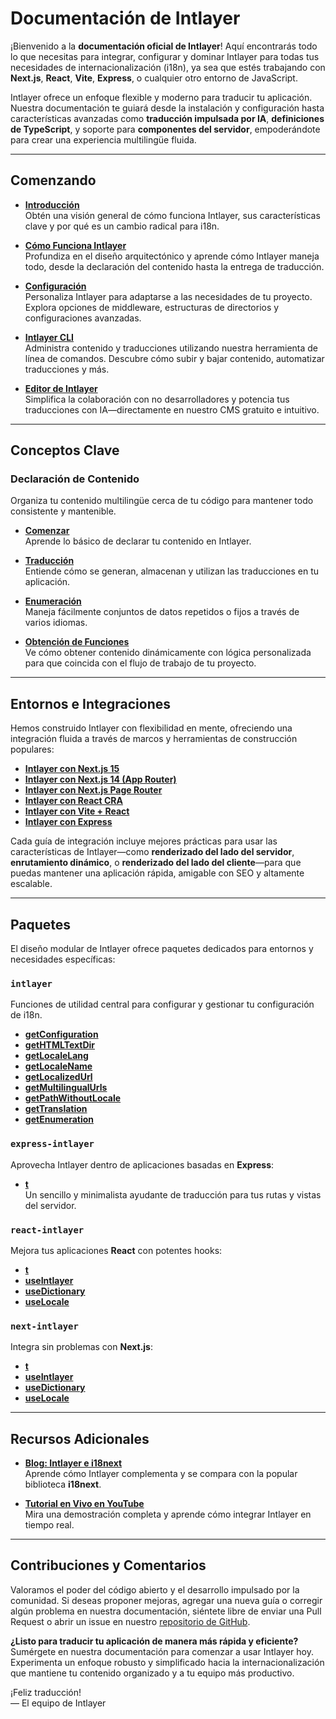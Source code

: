 # Documentación de Intlayer

¡Bienvenido a la **documentación oficial de Intlayer**! Aquí encontrarás todo lo que necesitas para integrar, configurar y dominar Intlayer para todas tus necesidades de internacionalización (i18n), ya sea que estés trabajando con **Next.js**, **React**, **Vite**, **Express**, o cualquier otro entorno de JavaScript.

Intlayer ofrece un enfoque flexible y moderno para traducir tu aplicación. Nuestra documentación te guiará desde la instalación y configuración hasta características avanzadas como **traducción impulsada por IA**, **definiciones de TypeScript**, y soporte para **componentes del servidor**, empoderándote para crear una experiencia multilingüe fluida.

---

## Comenzando

- **[Introducción](https://github.com/aymericzip/intlayer/blob/main/docs/es/introduction.md)**  
  Obtén una visión general de cómo funciona Intlayer, sus características clave y por qué es un cambio radical para i18n.

- **[Cómo Funciona Intlayer](https://github.com/aymericzip/intlayer/blob/main/docs/es/how_works_intlayer.md)**  
  Profundiza en el diseño arquitectónico y aprende cómo Intlayer maneja todo, desde la declaración del contenido hasta la entrega de traducción.

- **[Configuración](https://github.com/aymericzip/intlayer/blob/main/docs/es/configuration.md)**  
  Personaliza Intlayer para adaptarse a las necesidades de tu proyecto. Explora opciones de middleware, estructuras de directorios y configuraciones avanzadas.

- **[Intlayer CLI](https://github.com/aymericzip/intlayer/blob/main/docs/es/intlayer_cli.md)**  
  Administra contenido y traducciones utilizando nuestra herramienta de línea de comandos. Descubre cómo subir y bajar contenido, automatizar traducciones y más.

- **[Editor de Intlayer](https://github.com/aymericzip/intlayer/blob/main/docs/es/intlayer_editor.md)**  
  Simplifica la colaboración con no desarrolladores y potencia tus traducciones con IA—directamente en nuestro CMS gratuito e intuitivo.

---

## Conceptos Clave

### Declaración de Contenido

Organiza tu contenido multilingüe cerca de tu código para mantener todo consistente y mantenible.

- **[Comenzar](https://github.com/aymericzip/intlayer/blob/main/docs/es/dictionary/get_started.md)**  
  Aprende lo básico de declarar tu contenido en Intlayer.

- **[Traducción](https://github.com/aymericzip/intlayer/blob/main/docs/es/dictionary/translation.md)**  
  Entiende cómo se generan, almacenan y utilizan las traducciones en tu aplicación.

- **[Enumeración](https://github.com/aymericzip/intlayer/blob/main/docs/es/dictionary/enumeration.md)**  
  Maneja fácilmente conjuntos de datos repetidos o fijos a través de varios idiomas.

- **[Obtención de Funciones](https://github.com/aymericzip/intlayer/blob/main/docs/es/dictionary/function_fetching.md)**  
  Ve cómo obtener contenido dinámicamente con lógica personalizada para que coincida con el flujo de trabajo de tu proyecto.

---

## Entornos e Integraciones

Hemos construido Intlayer con flexibilidad en mente, ofreciendo una integración fluida a través de marcos y herramientas de construcción populares:

- **[Intlayer con Next.js 15](https://github.com/aymericzip/intlayer/blob/main/docs/es/intlayer_with_nextjs_15.md)**
- **[Intlayer con Next.js 14 (App Router)](https://github.com/aymericzip/intlayer/blob/main/docs/es/intlayer_with_nextjs_14.md)**
- **[Intlayer con Next.js Page Router](https://github.com/aymericzip/intlayer/blob/main/docs/es/intlayer_with_nextjs_page_router.md)**
- **[Intlayer con React CRA](https://github.com/aymericzip/intlayer/blob/main/docs/es/intlayer_with_create_react_app.md)**
- **[Intlayer con Vite + React](https://github.com/aymericzip/intlayer/blob/main/docs/es/intlayer_with_vite+react.md)**
- **[Intlayer con Express](https://github.com/aymericzip/intlayer/blob/main/docs/es/intlayer_with_express.md)**

Cada guía de integración incluye mejores prácticas para usar las características de Intlayer—como **renderizado del lado del servidor**, **enrutamiento dinámico**, o **renderizado del lado del cliente**—para que puedas mantener una aplicación rápida, amigable con SEO y altamente escalable.

---

## Paquetes

El diseño modular de Intlayer ofrece paquetes dedicados para entornos y necesidades específicas:

### `intlayer`

Funciones de utilidad central para configurar y gestionar tu configuración de i18n.

- **[getConfiguration](https://github.com/aymericzip/intlayer/blob/main/docs/es/packages/intlayer/getConfiguration.md)**
- **[getHTMLTextDir](https://github.com/aymericzip/intlayer/blob/main/docs/es/packages/intlayer/getHTMLTextDir.md)**
- **[getLocaleLang](https://github.com/aymericzip/intlayer/blob/main/docs/es/packages/intlayer/getLocaleLang.md)**
- **[getLocaleName](https://github.com/aymericzip/intlayer/blob/main/docs/es/packages/intlayer/getLocaleName.md)**
- **[getLocalizedUrl](https://github.com/aymericzip/intlayer/blob/main/docs/es/packages/intlayer/getLocalizedUrl.md)**
- **[getMultilingualUrls](https://github.com/aymericzip/intlayer/blob/main/docs/es/packages/intlayer/getMultilingualUrls.md)**
- **[getPathWithoutLocale](https://github.com/aymericzip/intlayer/blob/main/docs/es/packages/intlayer/getPathWithoutLocale.md)**
- **[getTranslation](https://github.com/aymericzip/intlayer/blob/main/docs/es/packages/intlayer/getTranslation.md)**
- **[getEnumeration](https://github.com/aymericzip/intlayer/blob/main/docs/es/packages/intlayer/getEnumeration.md)**

### `express-intlayer`

Aprovecha Intlayer dentro de aplicaciones basadas en **Express**:

- **[t](https://github.com/aymericzip/intlayer/blob/main/docs/es/packages/express-intlayer/t.md)**  
  Un sencillo y minimalista ayudante de traducción para tus rutas y vistas del servidor.

### `react-intlayer`

Mejora tus aplicaciones **React** con potentes hooks:

- **[t](https://github.com/aymericzip/intlayer/blob/main/docs/es/packages/react-intlayer/t.md)**
- **[useIntlayer](https://github.com/aymericzip/intlayer/blob/main/docs/es/packages/react-intlayer/useIntlayer.md)**
- **[useDictionary](https://github.com/aymericzip/intlayer/blob/main/docs/es/packages/react-intlayer/useDictionary.md)**
- **[useLocale](https://github.com/aymericzip/intlayer/blob/main/docs/es/packages/react-intlayer/useLocale.md)**

### `next-intlayer`

Integra sin problemas con **Next.js**:

- **[t](https://github.com/aymericzip/intlayer/blob/main/docs/es/packages/next-intlayer/t.md)**
- **[useIntlayer](https://github.com/aymericzip/intlayer/blob/main/docs/es/packages/next-intlayer/useIntlayer.md)**
- **[useDictionary](https://github.com/aymericzip/intlayer/blob/main/docs/es/packages/next-intlayer/useDictionary.md)**
- **[useLocale](https://github.com/aymericzip/intlayer/blob/main/docs/es/packages/next-intlayer/useLocale.md)**

---

## Recursos Adicionales

- **[Blog: Intlayer e i18next](https://github.com/aymericzip/intlayer/blob/main/docs/es/intlayer_with_i18next.md)**  
  Aprende cómo Intlayer complementa y se compara con la popular biblioteca **i18next**.

- **[Tutorial en Vivo en YouTube](https://youtu.be/W2G7KxuSD4c?si=GyU_KpVhr61razRw)**  
  Mira una demostración completa y aprende cómo integrar Intlayer en tiempo real.

---

## Contribuciones y Comentarios

Valoramos el poder del código abierto y el desarrollo impulsado por la comunidad. Si deseas proponer mejoras, agregar una nueva guía o corregir algún problema en nuestra documentación, siéntete libre de enviar una Pull Request o abrir un issue en nuestro [repositorio de GitHub](https://github.com/aymericzip/intlayer/blob/main/docs).

**¿Listo para traducir tu aplicación de manera más rápida y eficiente?** Sumérgete en nuestra documentación para comenzar a usar Intlayer hoy. Experimenta un enfoque robusto y simplificado hacia la internacionalización que mantiene tu contenido organizado y a tu equipo más productivo.

¡Feliz traducción!  
— El equipo de Intlayer
